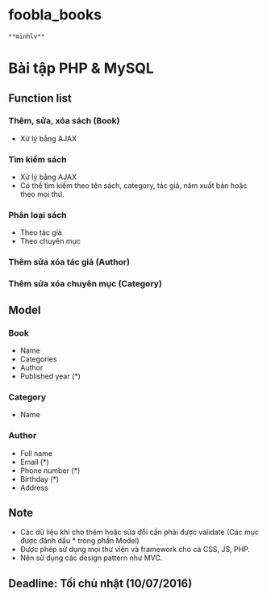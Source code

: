 # foobla_books
``**minhlv**``  

# Bài tập PHP & MySQL

## Function list

### Thêm, sửa, xóa sách (Book)
- Xử lý bằng AJAX

### Tìm kiếm sách
- Xử lý bằng AJAX
- Có thể tìm kiếm theo tên sách, category, tác giả, năm xuất bản hoặc theo mọi thứ.

### Phân loại sách
- Theo tác giả
- Theo chuyên mục

### Thêm sửa xóa tác giả (Author)

### Thêm sửa xóa chuyên mục (Category)


## Model

### Book
- Name
- Categories
- Author
- Published year (*)

### Category
- Name

### Author
- Full name
- Email (*)
- Phone number (*)
- Birthday (*)
- Address

## Note
- Các dữ liệu khi cho thêm hoặc sửa đổi cần phải được validate (Các mục được đánh dấu * trong phần Model)
- Được phép sử dụng mọi thư viện và framework cho cả CSS, JS, PHP.
- Nên sử dụng các design pattern như MVC.

## Deadline: Tối chủ nhật (10/07/2016)